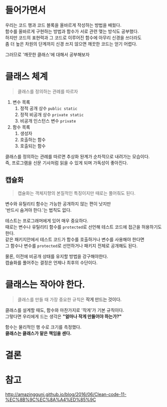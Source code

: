# 들어가면서
우리는 코드 행과 코드 블록을 올바르게 작성하는 방법을 배웠다.   
함수를 올바르게 구현하는 방법과 함수가 서로 관련 맺는 방식도 공부했다.   
하지만 코드의 표현력과 그 코드로 이루어진 함수에 아무리 신경을 쓰더라도  
좀 더 높은 차원의 단계까지 신경 쓰지 않으면 깨끗한 코드는 얻기 어렵다.   
     
그러므로 '깨끗한 클래스'에 대해서 공부해보자   
   
# 클래스 체계    
> 클래스를 정의하는 관례를 따르자    

1. 변수 목록 
    1. 정적 공개 상수 `public static`    
    2. 정적 비공개 상수 `private static`    
    3. 비공개 인스턴스 변수 `private`  
2. 함수 목록 
    1. 생성자
    2. 호출하는 함수
    3. 호출되는 함수
   
클래스를 정의하는 관례를 따르면 추상화 돤계가 순차적으로 내려가는 모습이다.  
즉, 프로그램을 신문 기사처럼 읽을 수 있게 되며 가독성이 좋아진다.    
   
## 캡슐화 
> 캡슐화는 객체지향의 본질적인 특징이지만 때로는 풀어줘도 된다.       
         
변수와 유틸리티 함수는 가능한 공개하지 않는 편이 낫지만    
'반드시 숨겨야 한다.'는 법칙도 없다.   

테스트는 프로그래머에게 있어 매우 중요하다.       
때로는 변수나 유틸리티 함수를 `protected`로 선언해 테스트 코드에 접근을 허용하기도 한다.   
같은 패키지안에서 테스트 코드가 함수를 호출하거나 변수를 사용해야 한다면      
그 함수나 변수를 `protected`로 선언하거나 패키지 전체로 공개해도 된다.       
       
물론, 이전에 비공개 상태를 유지할 방법을 강구해야한다.     
캡슐화를 풀어주는 결정은 언제나 최후의 수단이다.       
        
# 클래스는 작아야 한다.   
> 클래스를 만들 때 가장 중요한 규칙은 **작게 만드는 것이다.**    
      
클래스를 설계할 때도, 함수와 마찬가지로 '작게'가 기본 규칙이다.           
그렇다면 우리에게 드는 생각은 **"얼마나 작게 만들어야 하는가?"**        

함수는 물리적인 행 수로 크기를 측정했다.   
**클래스는 클래스가 맡은 책임을 센다.**


# 결론 

# 참고 
http://amazingguni.github.io/blog/2016/06/Clean-code-11-%EC%8B%9C%EC%8A%A4%ED%85%9C  
